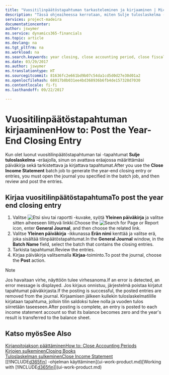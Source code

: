 ```yaml
---
title: "Vuositilinpäätöstapahtuman tarkasteleminen ja kirjaaminen | Microsoft Docs"
description: "Tässä ohjeaiheessa kerrotaan, miten Sulje tuloslaskelma -eräajossa määritetty päiväkirja avataan. Sen jälkeen käsitellään vuositilinpäätöstapahtuman tarkastelua ja kirjaamista."
services: project-madeira
documentationcenter: 
author: jswymer
ms.service: dynamics365-financials
ms.topic: article
ms.devlang: na
ms.tgt_pltfrm: na
ms.workload: na
ms.search.keywords: year closing, close accounting period, close fiscal year, bank account detailed trial balance
ms.date: 03/29/2017
ms.author: jswymer
ms.translationtype: HT
ms.sourcegitcommit: 81636fc2e661bd9b07c54da1cd5d0d27e30d01a2
ms.openlocfilehash: 68017b8b031ee4bd368936b6fb4de157328d7030
ms.contentlocale: fi-fi
ms.lasthandoff: 09/22/2017

---
```

# <a name="how-to-post-the-year-end-closing-entry"></a><span data-ttu-id="8a88b-103">Vuositilinpäätöstapahtuman kirjaaminen</span><span class="sxs-lookup"><span data-stu-id="8a88b-103">How to: Post the Year-End Closing Entry</span></span>
<span data-ttu-id="8a88b-104">Kun olet luonut vuositilinpäätöstapahtuman tai -tapahtumat **Sulje tuloslaskelma** -eräajolla, sinun on avattava eräajossa määrittämäsi päiväkirja sekä tarkistettava ja kirjattava tapahtumat.</span><span class="sxs-lookup"><span data-stu-id="8a88b-104">After you use the **Close Income Statement** batch job to generate the year-end closing entry or entries, you must open the journal you specified in the batch job, and then review and post the entries.</span></span>

## <a name="to-post-the-year-end-closing-entry"></a><span data-ttu-id="8a88b-105">Kirjaa vuositilinpäätöstapahtuma</span><span class="sxs-lookup"><span data-stu-id="8a88b-105">To post the year end closing entry</span></span>
1. <span data-ttu-id="8a88b-106">Valitse ![Etsi sivu tai raportti](media/ui-search/search_small.png "Etsi sivu tai raportti -kuvake") -kuvake, syötä **Yleinen päiväkirja** ja valitse sitten aiheeseen liittyvä linkki.</span><span class="sxs-lookup"><span data-stu-id="8a88b-106">Choose the ![Search for Page or Report](media/ui-search/search_small.png "Search for Page or Report icon") icon, enter **General Journal**, and then choose the related link.</span></span>
2. <span data-ttu-id="8a88b-107">Valitse **Yleinen päiväkirja** -ikkunassa **Erän nimi** kenttää ja valitse erä, joka sisältää tilinpäätöstapahtumat.</span><span class="sxs-lookup"><span data-stu-id="8a88b-107">In the **General Journal** window, in the **Batch Name** field, select the batch that contains the closing entries.</span></span>
3. <span data-ttu-id="8a88b-108">Tarkista tapahtumat.</span><span class="sxs-lookup"><span data-stu-id="8a88b-108">Review the entries.</span></span>
4. <span data-ttu-id="8a88b-109">Kirjaa päiväkirja valitsemalla **Kirjaa**-toiminto.</span><span class="sxs-lookup"><span data-stu-id="8a88b-109">To post the journal, choose the **Post** action.</span></span>

> [!NOTE]  
>   <span data-ttu-id="8a88b-110">Jos havaitaan virhe, näyttöön tulee virhesanoma.</span><span class="sxs-lookup"><span data-stu-id="8a88b-110">If an error is detected, an error message is displayed.</span></span> <span data-ttu-id="8a88b-111">Jos kirjaus onnistuu, järjestelmä poistaa kirjatut tapahtumat päiväkirjasta.</span><span class="sxs-lookup"><span data-stu-id="8a88b-111">If the posting is successful, the posted entries are removed from the journal.</span></span> <span data-ttu-id="8a88b-112">Kirjaamisen jälkeen kullekin tuloslaskelmatilille kirjataan tapahtuma, jolloin tilin saldoksi tulee nolla ja vuoden tulos siirretään taseeseen.</span><span class="sxs-lookup"><span data-stu-id="8a88b-112">After posting is complete, an entry is posted to each income statement account so that its balance becomes zero and the year's result is transferred to the balance sheet.</span></span>

## <a name="see-also"></a><span data-ttu-id="8a88b-113">Katso myös</span><span class="sxs-lookup"><span data-stu-id="8a88b-113">See Also</span></span>
[<span data-ttu-id="8a88b-114">Kirjanpitojakson päättäminen</span><span class="sxs-lookup"><span data-stu-id="8a88b-114">How to: Close Accounting Periods</span></span>](year-close-account-periods.md)  
[<span data-ttu-id="8a88b-115">Kirjojen sulkeminen</span><span class="sxs-lookup"><span data-stu-id="8a88b-115">Closing Books</span></span>](year-close-books.md)  
[<span data-ttu-id="8a88b-116">Tuloslaskelman sulkeminen</span><span class="sxs-lookup"><span data-stu-id="8a88b-116">Close Income Statement</span></span>](year-close-income-statement.md)  
<span data-ttu-id="8a88b-117">[[!INCLUDE[d365fin](includes/d365fin_md.md)] -ohjelman käyttäminen](ui-work-product.md)</span><span class="sxs-lookup"><span data-stu-id="8a88b-117">[Working with [!INCLUDE[d365fin](includes/d365fin_md.md)]](ui-work-product.md)</span></span>

